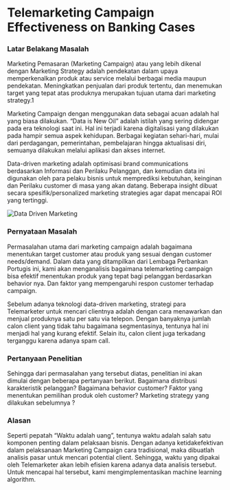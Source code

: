 # Telemarketing Campaign Effectiveness on Banking Cases

### Latar Belakang Masalah
Marketing Pemasaran (Marketing Campaign) atau yang lebih dikenal dengan Marketing Strategy adalah pendekatan dalam upaya memperkenalkan produk atau service melalui berbagai media maupun pendekatan. Meningkatkan penjualan dari produk tertentu, dan menemukan target yang tepat atas produknya merupakan tujuan utama dari marketing strategy.1

Marketing Campaign dengan menggunakan data sebagai acuan adalah hal yang biasa dilakukan. “Data is New Oil” adalah istilah yang sering didengar pada era teknologi saat ini. Hal ini terjadi karena digitalisasi yang dilakukan pada hampir semua aspek kehidupan. Berbagai
kegiatan sehari-hari, mulai dari perdagangan, pemerintahan, pembelajaran hingga aktualisasi
diri, semuanya dilakukan melalui aplikasi dan akses internet. 

Data-driven marketing adalah optimisasi brand communications berdasarkan Informasi dan Perilaku Pelanggan, dan kemudian data ini digunakan oleh para pelaku bisnis untuk memprediksi kebutuhan, keinginan dan Perilaku customer di masa yang akan datang. Beberapa insight dibuat secara spesifik/personalized marketing strategies agar dapat mencapai ROI yang tertinggi. 

![Data Driven Marketing](https://github.com/annisanazi/telemarketing-effectiveness-ml\blob/main/dd.png)

### Pernyataan Masalah
Permasalahan utama dari marketing campaign adalah bagaimana menentukan target customer atau produk yang sesuai dengan customer needs/demand. Dalam data yang ditampilkan dari Lembaga Perbankan Portugis ini, kami akan menganalisis bagaimana telemarketing campaign bisa efektif menentukan produk yang tepat bagi pelanggan berdasarkan behavior nya.
Dan faktor yang mempengaruhi respon customer terhadap campaign.

Sebelum adanya teknologi data-driven marketing, strategi para Telemarketer untuk mencari clientnya adalah dengan cara menawarkan dan menjual produknya satu per satu via telepon. Dengan banyaknya jumlah calon client yang tidak tahu bagaimana segmentasinya, tentunya hal ini menjadi hal yang kurang efektif. Selain itu, calon client juga terkadang terganggu karena adanya spam call. 

### Pertanyaan Penelitian 
Sehingga dari permasalahan yang tersebut diatas, penelitian ini akan dimulai dengan beberapa pertanyaan berikut.
Bagaimana distribusi karakteristik pelanggan?
Bagaimana behavior customer?
Faktor yang menentukan pemilihan produk oleh customer? 
Marketing strategy yang dilakukan sebelumnya ?

### Alasan
Seperti pepatah “Waktu adalah uang”, tentunya waktu adalah salah satu komponen penting dalam pelaksaan bisnis. Dengan adanya ketidakefektivan dalam pelaksanaan Marketing Campaign cara tradisional, maka dibuatlah analisis pasar untuk mencari potential client. Sehingga, waktu yang dipakai oleh Telemarketer akan lebih efisien karena adanya data analisis tersebut. Untuk mencapai hal tersebut, kami mengimplementasikan machine learning algorithm.
